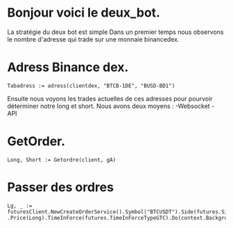 # Bonjour voici le deux_bot.
La stratégie du deux bot est simple 
Dans un premier temps nous observons le nombre d'adresse qui trade sur une monnaie binancedex.
# Adress Binance dex.
```golang
Tabadress := adress(clientdex, "BTCB-1DE", "BUSD-BD1")

```
Ensuite nous voyons les trades actuelles de ces adresses pour pourvoir déterminer notre long et short.
Nous avons deux moyens : -Websocket
                         - API
                      
# GetOrder.

```golang
Long, Short := Getordre(client, gA)

```
# Passer des ordres 

```golang
Lg, _ := futuresClient.NewCreateOrderService().Symbol("BTCUSDT").Side(futures.SideTypeBuy).Type(futures.OrderTypeLimit).Quantity("0.1")
.Price(Long).TimeInForce(futures.TimeInForceTypeGTC).Do(context.Background())

```
